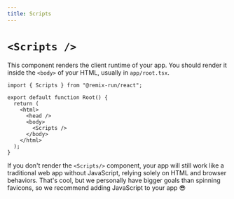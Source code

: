 ```yaml
---
title: Scripts
---
```


# `<Scripts />`

This component renders the client runtime of your app. You should render it inside the `<body>` of your HTML, usually in `app/root.tsx`.

```tsx filename=root.tsx lines=[8]
import { Scripts } from "@remix-run/react";

export default function Root() {
  return (
    <html>
      <head />
      <body>
        <Scripts />
      </body>
    </html>
  );
}
```

If you don't render the `<Scripts/>` component, your app will still work like a traditional web app without JavaScript, relying solely on HTML and browser behaviors. That's cool, but we personally have bigger goals than spinning favicons, so we recommend adding JavaScript to your app 😎

[meta]: ../route/meta
